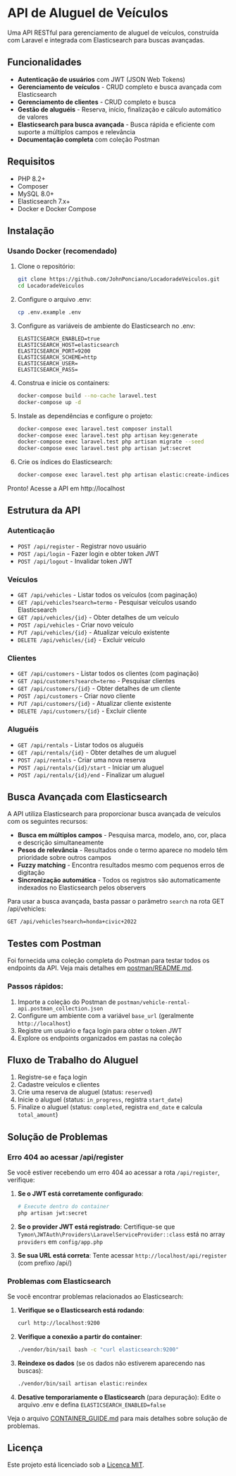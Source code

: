 # API de Aluguel de Veículos

Uma API RESTful para gerenciamento de aluguel de veículos, construída com Laravel e integrada com Elasticsearch para buscas avançadas.

## Funcionalidades

- **Autenticação de usuários** com JWT (JSON Web Tokens)
- **Gerenciamento de veículos** - CRUD completo e busca avançada com Elasticsearch
- **Gerenciamento de clientes** - CRUD completo e busca
- **Gestão de aluguéis** - Reserva, início, finalização e cálculo automático de valores
- **Elasticsearch para busca avançada** - Busca rápida e eficiente com suporte a múltiplos campos e relevância
- **Documentação completa** com coleção Postman

## Requisitos

- PHP 8.2+
- Composer
- MySQL 8.0+
- Elasticsearch 7.x+
- Docker e Docker Compose

## Instalação

### Usando Docker (recomendado)

1. Clone o repositório:
   ```bash
   git clone https://github.com/JohnPonciano/LocadoradeVeiculos.git
   cd LocadoradeVeiculos
   ```

2. Configure o arquivo .env:
   ```bash
   cp .env.example .env
   ```

3. Configure as variáveis de ambiente do Elasticsearch no .env:
   ```
   ELASTICSEARCH_ENABLED=true
   ELASTICSEARCH_HOST=elasticsearch
   ELASTICSEARCH_PORT=9200
   ELASTICSEARCH_SCHEME=http
   ELASTICSEARCH_USER=
   ELASTICSEARCH_PASS=
   ```

4. Construa e inicie os containers:
   ```bash
   docker-compose build --no-cache laravel.test
   docker-compose up -d
   ```

5. Instale as dependências e configure o projeto:
   ```bash
   docker-compose exec laravel.test composer install
   docker-compose exec laravel.test php artisan key:generate
   docker-compose exec laravel.test php artisan migrate --seed
   docker-compose exec laravel.test php artisan jwt:secret
   ```

6. Crie os índices do Elasticsearch:
   ```bash
   docker-compose exec laravel.test php artisan elastic:create-indices
   ```

Pronto! Acesse a API em http://localhost

## Estrutura da API

### Autenticação

- `POST /api/register` - Registrar novo usuário
- `POST /api/login` - Fazer login e obter token JWT
- `POST /api/logout` - Invalidar token JWT

### Veículos

- `GET /api/vehicles` - Listar todos os veículos (com paginação)
- `GET /api/vehicles?search=termo` - Pesquisar veículos usando Elasticsearch
- `GET /api/vehicles/{id}` - Obter detalhes de um veículo
- `POST /api/vehicles` - Criar novo veículo
- `PUT /api/vehicles/{id}` - Atualizar veículo existente
- `DELETE /api/vehicles/{id}` - Excluir veículo

### Clientes

- `GET /api/customers` - Listar todos os clientes (com paginação)
- `GET /api/customers?search=termo` - Pesquisar clientes
- `GET /api/customers/{id}` - Obter detalhes de um cliente
- `POST /api/customers` - Criar novo cliente
- `PUT /api/customers/{id}` - Atualizar cliente existente
- `DELETE /api/customers/{id}` - Excluir cliente

### Aluguéis

- `GET /api/rentals` - Listar todos os aluguéis
- `GET /api/rentals/{id}` - Obter detalhes de um aluguel
- `POST /api/rentals` - Criar uma nova reserva
- `POST /api/rentals/{id}/start` - Iniciar um aluguel
- `POST /api/rentals/{id}/end` - Finalizar um aluguel

## Busca Avançada com Elasticsearch

A API utiliza Elasticsearch para proporcionar busca avançada de veículos com os seguintes recursos:

- **Busca em múltiplos campos** - Pesquisa marca, modelo, ano, cor, placa e descrição simultaneamente
- **Pesos de relevância** - Resultados onde o termo aparece no modelo têm prioridade sobre outros campos
- **Fuzzy matching** - Encontra resultados mesmo com pequenos erros de digitação
- **Sincronização automática** - Todos os registros são automaticamente indexados no Elasticsearch pelos observers

Para usar a busca avançada, basta passar o parâmetro `search` na rota GET /api/vehicles:

```
GET /api/vehicles?search=honda+civic+2022
```

## Testes com Postman

Foi fornecida uma coleção completa do Postman para testar todos os endpoints da API. Veja mais detalhes em [postman/README.md](postman/README.md).

### Passos rápidos:

1. Importe a coleção do Postman de `postman/vehicle-rental-api.postman_collection.json`
2. Configure um ambiente com a variável `base_url` (geralmente `http://localhost`)
3. Registre um usuário e faça login para obter o token JWT
4. Explore os endpoints organizados em pastas na coleção

## Fluxo de Trabalho do Aluguel

1. Registre-se e faça login
2. Cadastre veículos e clientes
3. Crie uma reserva de aluguel (status: `reserved`)
4. Inicie o aluguel (status: `in_progress`, registra `start_date`)
5. Finalize o aluguel (status: `completed`, registra `end_date` e calcula `total_amount`)

## Solução de Problemas

### Erro 404 ao acessar /api/register

Se você estiver recebendo um erro 404 ao acessar a rota `/api/register`, verifique:

1. **Se o JWT está corretamente configurado**:
   ```bash
   # Execute dentro do container
   php artisan jwt:secret
   ```

2. **Se o provider JWT está registrado**:
   Certifique-se que `Tymon\JWTAuth\Providers\LaravelServiceProvider::class` está no array `providers` em `config/app.php`

3. **Se sua URL está correta**:
   Tente acessar `http://localhost/api/register` (com prefixo /api/)

### Problemas com Elasticsearch

Se você encontrar problemas relacionados ao Elasticsearch:

1. **Verifique se o Elasticsearch está rodando**:
   ```bash
   curl http://localhost:9200
   ```

2. **Verifique a conexão a partir do container**:
   ```bash
   ./vendor/bin/sail bash -c "curl elasticsearch:9200"
   ```

3. **Reindexe os dados** (se os dados não estiverem aparecendo nas buscas):
   ```bash
   ./vendor/bin/sail artisan elastic:reindex
   ```

4. **Desative temporariamente o Elasticsearch** (para depuração):
   Edite o arquivo .env e defina `ELASTICSEARCH_ENABLED=false`

Veja o arquivo [CONTAINER_GUIDE.md](CONTAINER_GUIDE.md) para mais detalhes sobre solução de problemas.

## Licença

Este projeto está licenciado sob a [Licença MIT](LICENSE).

